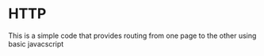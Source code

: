 # HTTP
This is a simple code that provides routing from one page to the other using basic javacscript
